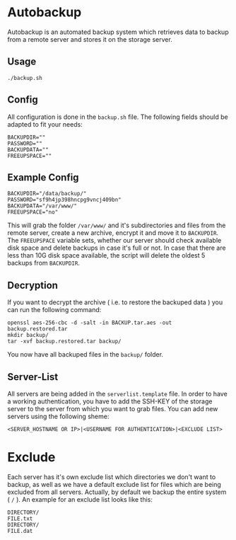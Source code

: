 # Autobackup

Autobackup is an automated backup system which retrieves data to backup from a remote server and stores it on the storage server.

## Usage

    ./backup.sh

## Config
All configuration is done in the `backup.sh` file. The following fields should be adapted to fit your needs:

    BACKUPDIR=""
    PASSWORD=""
    BACKUPDATA=""
    FREEUPSPACE=""

## Example Config

    BACKUPDIR="/data/backup/"
    PASSWORD="sf9h4jp398hncpg9vncj409bn"
    BACKUPDATA="/var/www/"
    FREEUPSPACE="no"

This will grab the folder `/var/www/` and it's subdirectories and files from the remote server, create a new archive, encrypt it and move it to `BACKUPDIR`. The `FREEUPSPACE` variable sets, whether our server should check available disk space and delete backups in case it's full or not. In case that there are less than 10G disk space available, the script will delete the oldest 5 backups from `BACKUPDIR`. 

## Decryption
If you want to decrypt the archive ( i.e. to restore the backuped data ) you can run the following command:

    openssl aes-256-cbc -d -salt -in BACKUP.tar.aes -out backup.restored.tar
    mkdir backup/
    tar -xvf backup.restored.tar backup/

You now have all backuped files in the `backup/` folder.

## Server-List
All servers are being added in the `serverlist.template` file. In order to have a working authentication, you have to add the SSH-KEY of the storage server to the server from which you want to grab files. You can add new servers using the following sheme:

    <SERVER_HOSTNAME OR IP>|<USERNAME FOR AUTHENTICATION>|<EXCLUDE LIST>

# Exclude
Each server has it's own exclude list which directories we don't want to backup, as well as we have a default exclude list for files which are being excluded from all servers. Actually, by default we backup the entire system ( `/` ). An example for an exclude list looks like this:

    DIRECTORY/
    FILE.txt
    DIRECTORY/
    FILE.dat
